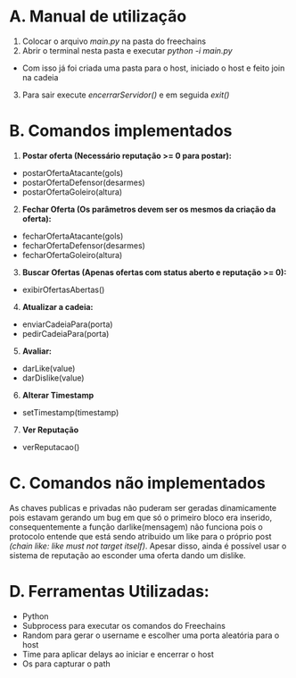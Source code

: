 # A. Manual de utilização

1. Colocar o arquivo *main.py* na pasta do freechains
2. Abrir o terminal nesta pasta e executar *python -i main.py*

- Com isso já foi criada uma pasta para o host, iniciado o host e feito join na cadeia

3. Para sair execute *encerrarServidor()* e em seguida *exit()*

# B. Comandos implementados

1. **Postar oferta (Necessário reputação >= 0 para postar):**
- postarOfertaAtacante(gols)
- postarOfertaDefensor(desarmes)
- postarOfertaGoleiro(altura)

2. **Fechar Oferta (Os parâmetros devem ser os mesmos da criação da oferta):**
- fecharOfertaAtacante(gols)
- fecharOfertaDefensor(desarmes)
- fecharOfertaGoleiro(altura)

3. **Buscar Ofertas (Apenas ofertas com status aberto e reputação >= 0):**
- exibirOfertasAbertas()

4. **Atualizar a cadeia:**
- enviarCadeiaPara(porta)
- pedirCadeiaPara(porta)

5. **Avaliar:**
- darLike(value)
- darDislike(value)

6. **Alterar Timestamp**
- setTimestamp(timestamp)

7. **Ver Reputação**
- verReputacao()

# C. Comandos não implementados

As chaves publicas e privadas não puderam ser geradas dinamicamente pois estavam gerando um bug em que só o primeiro bloco era inserido, consequentemente a função darlike(mensagem) não funciona pois o protocolo entende que está sendo atribuido um like para o próprio post *(chain like: like must not target itself)*. Apesar disso, ainda é possível usar o sistema de reputação ao esconder uma oferta dando um dislike.

# D. Ferramentas Utilizadas:

- Python
- Subprocess para executar os comandos do Freechains
- Random para gerar o username e escolher uma porta aleatória para o host
- Time para aplicar delays ao iniciar e encerrar o host
- Os para capturar o path